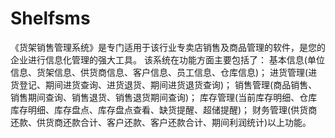 # Shelfsms
 《货架销售管理系统》是专门适用于该行业专卖店销售及商品管理的软件，是您的企业进行信息化管理的强大工具。     该系统在功能方面主要包括了：     基本信息(单位信息、货架信息、供货商信息、客户信息、员工信息、仓库信息)；     进货管理(进货登记、期间进货查询、进货退货、期间进货退货查询)；     销售管理(商品销售、销售期间查询、销售退货、销售退货期间查询)；     库存管理(当前库存明细、仓库库存明细、库存盘点、库存盘点查看、缺货提醒、超储提醒)；     财务管理(供货商还款、供货商还款合计、客户还款、客户还款合计、期间利润统计)以上功能。
